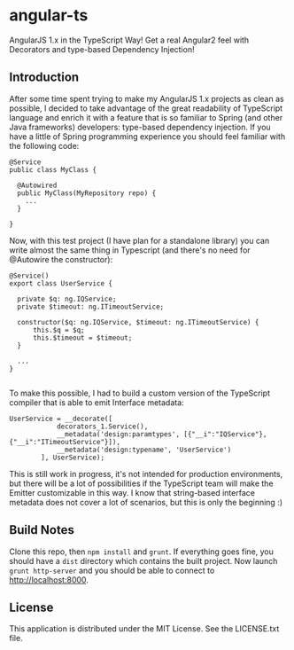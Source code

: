 # angular-ts
AngularJS 1.x in the TypeScript Way! Get a real Angular2 feel with Decorators and type-based Dependency Injection!

## Introduction

After some time spent trying to make my AngularJS 1.x projects as clean as possible, I decided to take advantage of the great readability of TypeScript language and enrich it with a feature that is so familiar to Spring (and other Java frameworks) developers: type-based dependency injection. If you have a little of Spring programming experience you should feel familiar with the following code:

```
@Service
public class MyClass {
  
  @Autowired
  public MyClass(MyRepository repo) {
    ...
  }
  
}
```

Now, with this test project (I have plan for a standalone library) you can write almost the same thing in Typescript (and there's no need for @Autowire the constructor):

```
@Service()
export class UserService {

  private $q: ng.IQService;
  private $timeout: ng.ITimeoutService;

  constructor($q: ng.IQService, $timeout: ng.ITimeoutService) {
      this.$q = $q;
      this.$timeout = $timeout;
  }
  
  ...
}
  
```

To make this possible, I had to build a custom version of the TypeScript compiler that is able to emit Interface metadata:

```
UserService = __decorate([
            decorators_1.Service(), 
            __metadata('design:paramtypes', [{"__i":"IQService"}, {"__i":"ITimeoutService"}]), 
            __metadata('design:typename', 'UserService')
        ], UserService);
```

This is still work in progress, it's not intended for production environments, but there will be a lot of possibilities if the TypeScript team will make the Emitter customizable in this way. I know that string-based interface metadata does not cover a lot of scenarios, but this is only the beginning :)

## Build Notes

Clone this repo, then `npm install` and `grunt`. If everything goes fine, you should have a `dist` directory which contains the built project. Now launch `grunt http-server` and you should be able to connect to [http://localhost:8000](http://localhost:8000).

## License

This application is distributed under the MIT License. See the LICENSE.txt file.
